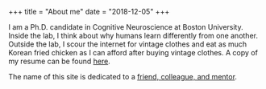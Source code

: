 +++
title = "About me"
date = "2018-12-05"
+++

I am a Ph.D. candidate in Cognitive Neuroscience at Boston University. Inside the lab, I think about why humans learn differently from one another. Outside the lab, I scour the internet for vintage clothes and eat as much Korean fried chicken as I can afford after buying vintage clothes. A copy of my resume can be found [here](/pdfs/chang_allen_resume.pdf).

The name of this site is dedicated to a [friend, colleague, and mentor](/pdfs/Legacy-Adam-Johnson.pdf).

